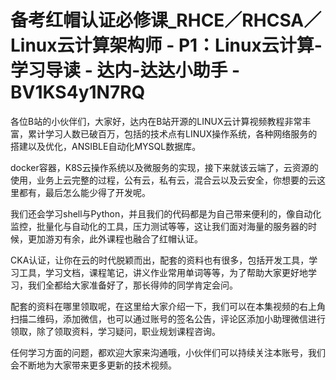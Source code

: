 # 备考红帽认证必修课_RHCE／RHCSA／Linux云计算架构师 - P1：Linux云计算-学习导读 - 达内-达达小助手 - BV1KS4y1N7RQ

各位B站的小伙伴们，大家好，达内在B站开源的LINUX云计算视频教程非常丰富，累计学习人数已破百万，包括的技术点有LINUX操作系统，各种网络服务的搭建以及优化，ANSIBLE自动化MYSQL数据库。

docker容器，K8S云操作系统以及微服务的实现，接下来就该云端了，云资源的使用，业务上云完整的过程，公有云，私有云，混合云以及云安全，你想要的云这里都有，最后怎么能少得了开发呢。

我们还会学习shell与Python，并且我们的代码都是为自己带来便利的，像自动化监控，批量化与自动化的工具，压力测试等等，这让我们面对海量的服务器的时候，更加游刃有余，此外课程也融合了红帽认证。

CKA认证，让你在云的时代脱颖而出，配套的资料也有很多，包括开发工具，学习工具，学习文档，课程笔记，讲义作业常用单词等等，为了帮助大家更好地学习，我们全都给大家准备好了，那长得帅的同学肯定会问。

配套的资料在哪里领取呢，在这里给大家介绍一下，我们可以在本集视频的右上角扫描二维码，添加微信，也可以通过账号的签名公告，评论区添加小助理微信进行领取，除了领取资料，学习疑问，职业规划课程咨询。

任何学习方面的问题，都欢迎大家来沟通哦，小伙伴们可以持续关注本账号，我们会不断地为大家带来更多更新的技术视频。

